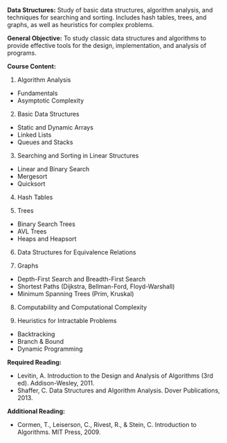 **Data Structures:** Study of basic data structures, algorithm analysis, and techniques for searching and sorting. Includes hash tables, trees, and graphs, as well as heuristics for complex problems.

**General Objective:** To study classic data structures and algorithms to provide effective tools for the design, implementation, and analysis of programs.

**Course Content:**

1. Algorithm Analysis

  - Fundamentals
- Asymptotic Complexity

2. Basic Data Structures
- Static and Dynamic Arrays
- Linked Lists
- Queues and Stacks

3. Searching and Sorting in Linear Structures
- Linear and Binary Search
- Mergesort
- Quicksort

4. Hash Tables

5. Trees
- Binary Search Trees
- AVL Trees
- Heaps and Heapsort

6. Data Structures for Equivalence Relations

7. Graphs
- Depth-First Search and Breadth-First Search
- Shortest Paths (Dijkstra, Bellman-Ford, Floyd-Warshall)
- Minimum Spanning Trees (Prim, Kruskal)

8. Computability and Computational Complexity

9. Heuristics for Intractable Problems
- Backtracking
- Branch & Bound
- Dynamic Programming

**Required Reading:**

- Levitin, A. Introduction to the Design and Analysis of Algorithms (3rd ed). Addison-Wesley, 2011.
- Shaffer, C. Data Structures and Algorithm Analysis. Dover Publications, 2013.

**Additional Reading:**

- Cormen, T., Leiserson, C., Rivest, R., & Stein, C. Introduction to Algorithms. MIT Press, 2009.
